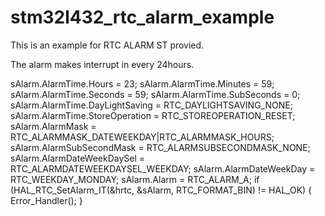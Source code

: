 # stm32l432_rtc_alarm_example

This is an example for RTC ALARM ST provied.

The alarm makes interrupt in every 24hours. 

  sAlarm.AlarmTime.Hours = 23;
  sAlarm.AlarmTime.Minutes = 59;
  sAlarm.AlarmTime.Seconds = 59;
  sAlarm.AlarmTime.SubSeconds = 0;
  sAlarm.AlarmTime.DayLightSaving = RTC_DAYLIGHTSAVING_NONE;
  sAlarm.AlarmTime.StoreOperation = RTC_STOREOPERATION_RESET;
  sAlarm.AlarmMask = RTC_ALARMMASK_DATEWEEKDAY|RTC_ALARMMASK_HOURS;
  sAlarm.AlarmSubSecondMask = RTC_ALARMSUBSECONDMASK_NONE;
  sAlarm.AlarmDateWeekDaySel = RTC_ALARMDATEWEEKDAYSEL_WEEKDAY;
  sAlarm.AlarmDateWeekDay = RTC_WEEKDAY_MONDAY;
  sAlarm.Alarm = RTC_ALARM_A;
  if (HAL_RTC_SetAlarm_IT(&hrtc, &sAlarm, RTC_FORMAT_BIN) != HAL_OK)
  {
    Error_Handler();
  }
